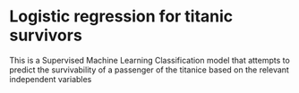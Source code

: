 # Logistic regression for titanic survivors
 This is a Supervised Machine Learning Classification model that attempts to predict the survivability of a passenger of the titanice based on the relevant independent variables
